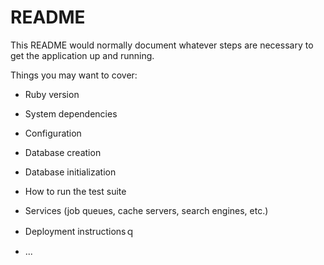 # README

This README would normally document whatever steps are necessary to get the
application up and running.

Things you may want to cover:

* Ruby version
* System dependencies

* Configuration
* Database creation
* Database initialization

* How to run the test suite

* Services (job queues, cache servers, search engines, etc.)

* Deployment instructionsｑ
* ...
